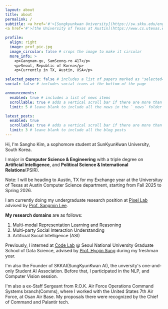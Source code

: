 ```yaml
---
layout: about
title: about
permalink: /
subtitle: <a href='#'>[Sungkyunkwan University](https://sw.skku.edu/eng_sw/index.do)</a>. Seoul, South Korea
<a href='#'>[the University of Texas at Austin](https://www.cs.utexas.edu/)</a>. Austin, Texas

profile:
  align: right
  image: prof_pic.jpg
  image_circular: false # crops the image to make it circular
  more_info: >
    <p>Gangnam-gu, SamSeong-ro 417</p>
    <p>Seoul, Republic of Korea</p>
    <p>Currently in TX, Austin, USA</p>

selected_papers: false # includes a list of papers marked as "selected={true}"
social: false # includes social icons at the bottom of the page

announcements:
  enabled: true # includes a list of news items
  scrollable: true # adds a vertical scroll bar if there are more than 3 news items
  limit: 5 # leave blank to include all the news in the `_news` folder

latest_posts:
  enabled: true
  scrollable: true # adds a vertical scroll bar if there are more than 3 new posts items
  limit: 3 # leave blank to include all the blog posts
---
```


Hi, I'm Sangho Kim, a sophomore student at SunKyunKwan University, South Korea.

I major in **Computer Science & Engineering** with a triple degree on
**Artificial Intelligence**, and **Political Science & International Relations**(PSIR).

Note: I will be heading to Austin, TX for my Exchange year at the Universituy of Texas at Austin Computer Science department, starting from Fall 2025 to Spring 2026.

I am currently doing my undergraduate research position at [Pixel Lab](https://sites.google.com/view/pixel-lab-ai/home?authuser=0) advised by [Prof. Sangmin Lee](https://sites.google.com/view/sangmin-lee/home).

**My research domains** are as follows:

1. Multi-modal Representation Learning and Reasoning
2. Multi-party Social Interaction Understanding
3. Artificial Social Intelligence (ASI)

Previously, I interned at [Code Lab](https://codelab.snu.ac.kr/) @ Seoul National University Graduate School of Data Science, advised by [Prof. Hyojin Sung](https://codelab.snu.ac.kr/people) during my freshman year.

I'm also the Founder of SKKAI(SungKyunKwan AI), the unversity's one-and-only Student AI Association. Before that, I participated in the NLP, and Computer Vision session.

I'm also a ex-Staff Sergeant from R.O.K. Air Force Operations Command Systems branch(Comms), where I worked with the United States 7th Air Force, at Osan Air Base. My proposals there were recognized by the Chief of Command and Palantir tech.


